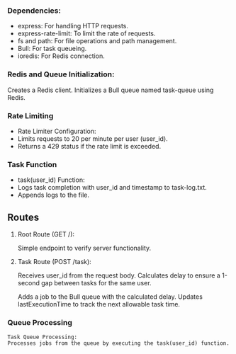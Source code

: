 ### Dependencies:

- express: For handling HTTP requests.
- express-rate-limit: To limit the rate of requests.
- fs and path: For file operations and path management.
- Bull: For task queueing.
- ioredis: For Redis connection.

### Redis and Queue Initialization:

Creates a Redis client.
Initializes a Bull queue named task-queue using Redis.

### Rate Limiting
- Rate Limiter Configuration:
- Limits requests to 20 per minute per user (user_id).
- Returns a 429 status if the rate limit is exceeded.

### Task Function
- task(user_id) Function:
- Logs task completion with user_id and timestamp to task-log.txt.
- Appends logs to the file.

## Routes
1. Root Route (GET /):

    Simple endpoint to verify server functionality.

2. Task Route (POST /task):

    Receives user_id from the request body.
    Calculates delay to ensure a 1-second gap between tasks for the same user.
    
    Adds a job to the Bull queue with the calculated delay.
    Updates lastExecutionTime to track the next allowable task time.

### Queue Processing
    Task Queue Processing:
    Processes jobs from the queue by executing the task(user_id) function.